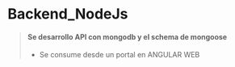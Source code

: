 # Backend_NodeJs
> #### Se desarrollo API con mongodb y el schema de mongoose 
>
> - Se consume desde un portal en ANGULAR WEB 
